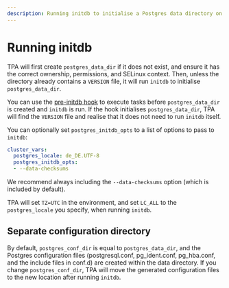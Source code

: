 ```yaml
---
description: Running initdb to initialise a Postgres data directory on a target instance.
---
```


# Running initdb

TPA will first create `postgres_data_dir` if it does not exist, and
ensure it has the correct ownership, permissions, and SELinux context.
Then, unless the directory already contains a `VERSION` file, it will
run `initdb` to initialise `postgres_data_dir`.

You can use the
[pre-initdb hook](tpaexec-hooks.md#pre-initdb)
to execute tasks before `postgres_data_dir` is created and `initdb` is
run. If the hook initialises `postgres_data_dir`, TPA will find the
`VERSION` file and realise that it does not need to run `initdb` itself.

You can optionally set `postgres_initdb_opts` to a list of options to
pass to `initdb`:

```yaml
cluster_vars:
  postgres_locale: de_DE.UTF-8
  postgres_initdb_opts:
  - --data-checksums
```

We recommend always including the `--data-checksums` option (which is
included by default).

TPA will set `TZ=UTC` in the environment, and set `LC_ALL` to
the `postgres_locale` you specify, when running `initdb`.

## Separate configuration directory

By default, `postgres_conf_dir` is equal to `postgres_data_dir`, and the
Postgres configuration files (postgresql.conf, pg_ident.conf,
pg_hba.conf, and the include files in conf.d) are created within the
data directory. If you change `postgres_conf_dir`, TPA will move the
generated configuration files to the new location after running
`initdb`.
